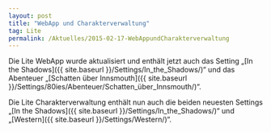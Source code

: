 ```yaml
---
layout: post
title: "WebApp und Charakterverwaltung"
tag: Lite
permalink: /Aktuelles/2015-02-17-WebAppundCharakterverwaltung
---
```


Die Lite WebApp wurde aktualisiert und enthält jetzt auch das Setting &bdquo;[In the Shadows]({{ site.baseurl }}/Settings/In_the_Shadows/)&ldquo; und das Abenteuer &bdquo;[Schatten über Innsmouth]({{ site.baseurl }}/Settings/80ies/Abenteuer/Schatten_über_Innsmouth/)&ldquo;.

Die Lite Charakterverwaltung enthält nun auch die beiden neuesten Settings &bdquo;[In the Shadows]({{ site.baseurl }}/Settings/In_the_Shadows/)&ldquo; und &bdquo;[Western]({{ site.baseurl }}/Settings/Western/)&ldquo;.
